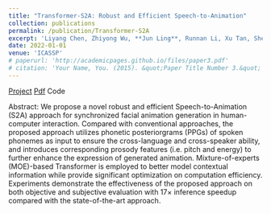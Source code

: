 ```yaml
---
title: "Transformer-S2A: Robust and Efficient Speech-to-Animation"
collection: publications
permalink: /publication/Transformer-S2A
excerpt: 'Liyang Chen, Zhiyong Wu, **Jun Ling**, Runnan Li, Xu Tan, Sheng Zhao'
date: 2022-01-01
venue: 'ICASSP'
# paperurl: 'http://academicpages.github.io/files/paper3.pdf'
# citation: 'Your Name, You. (2015). &quot;Paper Title Number 3.&quot; <i>Journal 1</i>. 1(3).'
---
```

[Project](https://thuhcsi.github.io/icassp2022-Transformer-S2A/) [Pdf](https://arxiv.org/pdf/2111.09771) Code

Abstract: We propose a novel robust and efficient Speech-to-Animation (S2A) approach for synchronized facial animation generation in human-computer interaction. Compared with conventional approaches, the proposed approach utilizes phonetic posteriorgrams (PPGs) of spoken phonemes as input to ensure the cross-language and cross-speaker ability, and introduces corresponding prosody features (i.e. pitch and energy) to further enhance the expression of generated animation. Mixture-of-experts (MOE)-based Transformer is employed to better model contextual information while provide significant optimization on computation efficiency. Experiments demonstrate the effectiveness of the proposed approach on both objective and subjective evaluation with 17× inference speedup compared with the state-of-the-art approach.